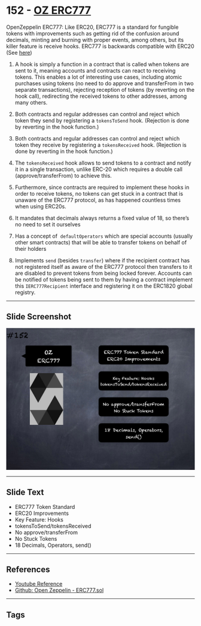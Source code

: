 # 152 - [OZ ERC777](OZ%20ERC777.md)
OpenZeppelin ERC777: Like ERC20, ERC777 is a standard for fungible tokens with improvements such as getting rid of the confusion around decimals, minting and burning with proper events, among others, but its killer feature is receive hooks. ERC777 is backwards compatible with ERC20 (See [here](https://eips.ethereum.org/EIPS/eip-777))

1.  A hook is simply a function in a contract that is called when tokens are sent to it, meaning accounts and contracts can react to receiving tokens. This enables a lot of interesting use cases, including atomic purchases using tokens (no need to do approve and transferFrom in two separate transactions), rejecting reception of tokens (by reverting on the hook call), redirecting the received tokens to other addresses, among many others. 
    
2.  Both contracts and regular addresses can control and reject which token they send by registering a `tokensToSend` hook. (Rejection is done by reverting in the hook function.)
    
3.  Both contracts and regular addresses can control and reject which token they receive by registering a `tokensReceived` hook. (Rejection is done by reverting in the hook function.)
    
4.  The `tokensReceived` hook allows to send tokens to a contract and notify it in a single transaction, unlike ERC-20 which requires a double call (approve/transferFrom) to achieve this.
    
5.  Furthermore, since contracts are required to implement these hooks in order to receive tokens, no tokens can get stuck in a contract that is unaware of the ERC777 protocol, as has happened countless times when using ERC20s. 
    
6.  It mandates that decimals always returns a fixed value of 18, so there’s no need to set it ourselves
    
7.  Has a concept of  `defaultOperators` which are special accounts (usually other smart contracts) that will be able to transfer tokens on behalf of their holders
    
8.  Implements `send` (besides `transfer`) where if the recipient contract has not registered itself as aware of the ERC777 protocol then transfers to it are disabled to prevent tokens from being locked forever. Accounts can be notified of tokens being sent to them by having a contract implement this `IERC777Recipient` interface and registering it on the ERC1820 global registry.

___
## Slide Screenshot
![152.png](../images/solidity201/152.png)
___
## Slide Text
- ERC777 Token Standard
- ERC20 Improvements
- Key Feature: Hooks
- tokensToSend/tokensReceived
- No approve/transferFrom
- No Stuck Tokens
- 18 Decimals, Operators, send()
___
## References
- [Youtube Reference](https://youtu.be/C0zBhTgppLQ?t=1453)
- [Github: Open Zeppelin - ERC777.sol](https://github.com/OpenZeppelin/openzeppelin-contracts/blob/master/contracts/token/ERC777/ERC777.sol)
___
## Tags